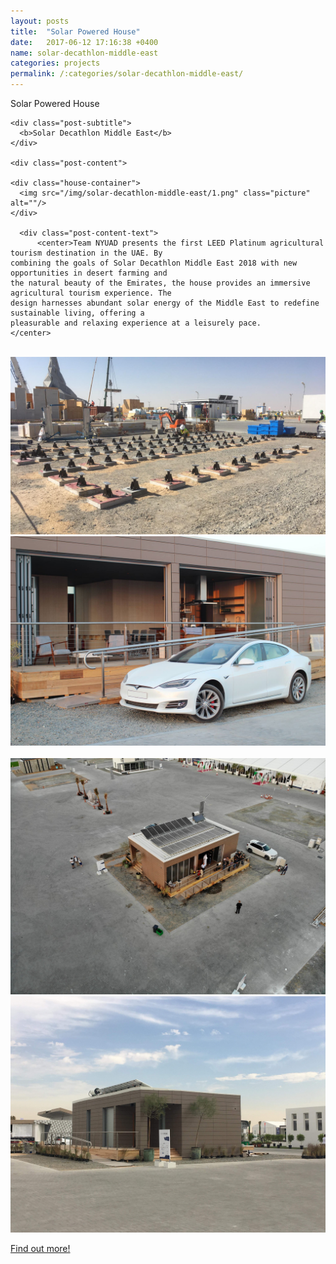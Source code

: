 ```yaml
---
layout: posts
title:  "Solar Powered House"
date:   2017-06-12 17:16:38 +0400
name: solar-decathlon-middle-east
categories: projects
permalink: /:categories/solar-decathlon-middle-east/
---
```

<div class="post">
    <div class="post-title">
      <p>Solar Powered House</p>
    </div>

    <div class="post-subtitle">
      <b>Solar Decathlon Middle East</b>
    </div>

    <div class="post-content">

    <div class="house-container">
      <img src="/img/solar-decathlon-middle-east/1.png" class="picture" alt=""/>
    </div>

      <div class="post-content-text">
          <center>Team NYUAD presents the first LEED Platinum agricultural tourism destination in the UAE. By
    combining the goals of Solar Decathlon Middle East 2018 with new opportunities in desert farming and
    the natural beauty of the Emirates, the house provides an immersive agricultural tourism experience. The
    design harnesses abundant solar energy of the Middle East to redefine sustainable living, offering a
    pleasurable and relaxing experience at a leisurely pace.
    </center>
  </div>


<div class="post-image-container">
  <img src="/img/solar-decathlon-middle-east/2.JPG" class="picture" alt=""/>
</div>

<div class="post-image-container">
  <img src="/img/solar-decathlon-middle-east/3.jpg" class="picture" alt=""/>
</div>

<div class="post-image-container">
  <img src="/img/solar-decathlon-middle-east/4.jpg" class="picture" alt=""/>
</div>

<div class="post-image-container">
  <img src="/img/solar-decathlon-middle-east/5.JPG" class="picture" alt=""/>
</div>

<div class="post-image-container">
  <img src="/img/solar-decathlon-middle-east/6.jpg" class="picture" alt=""/>
</div>

<div class="post-image-container">
  <img src="/img/solar-decathlon-middle-east/7.jpg" class="picture" alt=""/>
</div>

<a href="http://sdme.nyuad.io">Find out more!
